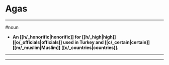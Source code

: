 # Agas
---
#noun
- **An [[h/_honorific|honorific]] for [[h/_high|high]] [[o/_officials|officials]] used in Turkey and [[c/_certain|certain]] [[m/_muslim|Muslim]] [[c/_countries|countries]].**
---
---
